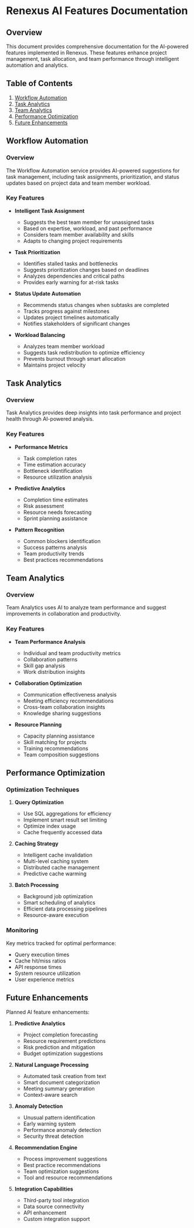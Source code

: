 # Renexus AI Features Documentation

## Overview

This document provides comprehensive documentation for the AI-powered features implemented in Renexus. These features enhance project management, task allocation, and team performance through intelligent automation and analytics.

## Table of Contents

1. [Workflow Automation](#workflow-automation)
2. [Task Analytics](#task-analytics)
3. [Team Analytics](#team-analytics)
4. [Performance Optimization](#performance-optimization)
5. [Future Enhancements](#future-enhancements)

## Workflow Automation

### Overview

The Workflow Automation service provides AI-powered suggestions for task management, including task assignments, prioritization, and status updates based on project data and team member workload.

### Key Features

- **Intelligent Task Assignment**
  - Suggests the best team member for unassigned tasks
  - Based on expertise, workload, and past performance
  - Considers team member availability and skills
  - Adapts to changing project requirements

- **Task Prioritization**
  - Identifies stalled tasks and bottlenecks
  - Suggests prioritization changes based on deadlines
  - Analyzes dependencies and critical paths
  - Provides early warning for at-risk tasks

- **Status Update Automation**
  - Recommends status changes when subtasks are completed
  - Tracks progress against milestones
  - Updates project timelines automatically
  - Notifies stakeholders of significant changes

- **Workload Balancing**
  - Analyzes team member workload
  - Suggests task redistribution to optimize efficiency
  - Prevents burnout through smart allocation
  - Maintains project velocity

## Task Analytics

### Overview

Task Analytics provides deep insights into task performance and project health through AI-powered analysis.

### Key Features

- **Performance Metrics**
  - Task completion rates
  - Time estimation accuracy
  - Bottleneck identification
  - Resource utilization analysis

- **Predictive Analytics**
  - Completion time estimates
  - Risk assessment
  - Resource needs forecasting
  - Sprint planning assistance

- **Pattern Recognition**
  - Common blockers identification
  - Success patterns analysis
  - Team productivity trends
  - Best practices recommendations

## Team Analytics

### Overview

Team Analytics uses AI to analyze team performance and suggest improvements in collaboration and productivity.

### Key Features

- **Team Performance Analysis**
  - Individual and team productivity metrics
  - Collaboration patterns
  - Skill gap analysis
  - Work distribution insights

- **Collaboration Optimization**
  - Communication effectiveness analysis
  - Meeting efficiency recommendations
  - Cross-team collaboration insights
  - Knowledge sharing suggestions

- **Resource Planning**
  - Capacity planning assistance
  - Skill matching for projects
  - Training recommendations
  - Team composition suggestions

## Performance Optimization

### Optimization Techniques

1. **Query Optimization**
   - Use SQL aggregations for efficiency
   - Implement smart result set limiting
   - Optimize index usage
   - Cache frequently accessed data

2. **Caching Strategy**
   - Intelligent cache invalidation
   - Multi-level caching system
   - Distributed cache management
   - Predictive cache warming

3. **Batch Processing**
   - Background job optimization
   - Smart scheduling of analytics
   - Efficient data processing pipelines
   - Resource-aware execution

### Monitoring

Key metrics tracked for optimal performance:

- Query execution times
- Cache hit/miss ratios
- API response times
- System resource utilization
- User experience metrics

## Future Enhancements

Planned AI feature enhancements:

1. **Predictive Analytics**
   - Project completion forecasting
   - Resource requirement predictions
   - Risk prediction and mitigation
   - Budget optimization suggestions

2. **Natural Language Processing**
   - Automated task creation from text
   - Smart document categorization
   - Meeting summary generation
   - Context-aware search

3. **Anomaly Detection**
   - Unusual pattern identification
   - Early warning system
   - Performance anomaly detection
   - Security threat detection

4. **Recommendation Engine**
   - Process improvement suggestions
   - Best practice recommendations
   - Team optimization suggestions
   - Tool and resource recommendations

5. **Integration Capabilities**
   - Third-party tool integration
   - Data source connectivity
   - API enhancement
   - Custom integration support 